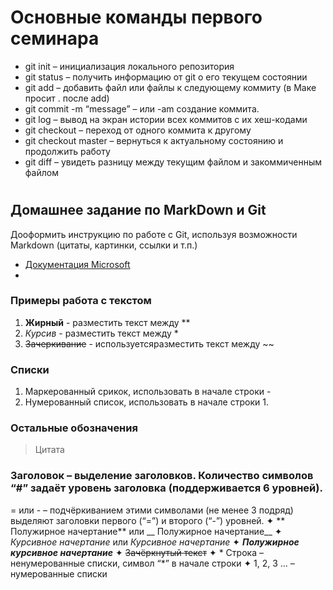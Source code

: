 # Основные команды первого семинара


* git init – инициализация локального репозитория
* git status – получить информацию от git о его текущем состоянии
* git add – добавить файл или файлы к следующему коммиту (в Маке просит . после add)
* git commit -m “message” – или -am создание коммита.
* git log – вывод на экран истории всех коммитов с их хеш-кодами
* git checkout – переход от одного коммита к другому
* git checkout master – вернуться к актуальному состоянию и продолжить работу
* git diff – увидеть разницу между текущим файлом и закоммиченным файлом

#

## Домашнее задание по MarkDown и Git

Дооформить инструкцию по работе с Git, используя возможности Markdown (цитаты, картинки, ссылки и т.п.) 

- [Документация Microsoft](https://gist.github.com/Jekins/2bf2d0638163f1294637#Images)
- 

### Примеры работа с текстом
1. **Жирный** - разместить текст между **
2. *Курсив* - разместить текст между *
3. ~~Зачеркивание~~ - используетсяразместить текст между ~~

### Списки
1. Маркерованный срикок, использовать в начале строки - 
2. Нумерованный список, использовать в начале строки 1.

### Остальные обозначения
> Цитата





### Заголовок – выделение заголовков. Количество символов “#” задаёт уровень заголовка  (поддерживается 6 уровней).
= или - – подчёркиванием этими символами (не менее 3 подряд) выделяют заголовки  первого (“=”) и второго (“-”) уровней.
✦	** Полужирное начертание** или __ Полужирное начертание__
✦	*Курсивное начертание* или _Курсивное начертание_
✦	***Полужирное курсивное начертание***
✦	~~Зачёркнутый текст~~
✦	* Строка – ненумерованные списки, символ “*” в начале строки
✦	1, 2, 3 … – нумерованные списки

